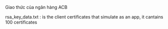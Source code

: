 Giao thức của ngân hàng ACB

rsa_key_data.txt : is the client certificates that simulate as an app, it cantains 100 certificates
